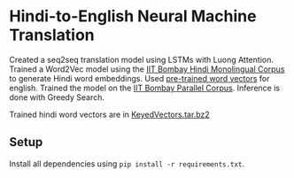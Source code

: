 # Hindi-to-English Neural Machine Translation
Created a seq2seq translation model using LSTMs with Luong Attention. Trained a Word2Vec model using the [IIT Bombay Hindi Monolingual Corpus](https://www.cfilt.iitb.ac.in/iitb_parallel) to generate Hindi word embeddings.
Used [pre-trained word vectors](https://nlp.stanford.edu/projects/glove/) for english. Trained the model on the [IIT Bombay Parallel Corpus](https://www.cfilt.iitb.ac.in/iitb_parallel/). Inference is done with Greedy Search.

Trained hindi word vectors are in [KeyedVectors.tar.bz2](./KeyedVectors.tar.bz2)

## Setup
Install all dependencies using `pip install -r requirements.txt`.
